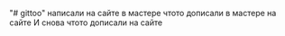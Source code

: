 "# gittoo" написали на сайте в мастере
чтото дописали в мастере на сайте
И снова чтото дописали на сайте

